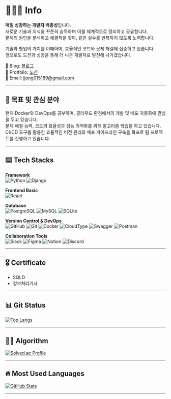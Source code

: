 # 🙋🏻‍♂️ Info  
**매일 성장하는 개발자 백종성**입니다.  
새로운 기술과 지식을 꾸준히 습득하며 이를 체계적으로 정리하고 공유합니다.  
문제의 원인을 분석하고 해결책을 찾아, 같은 실수를 반복하지 않도록 노력합니다.

기술과 협업의 가치를 이해하며, 효율적인 코드와 문제 해결에 집중하고 있습니다.  
앞으로도 도전과 성장을 통해 더 나은 개발자로 발전해 나가겠습니다.

📝 Blog: [블로그](https://jongseoung.tistory.com/)  
📒 Protfolio: [노션](https://zinc-purple-bf4.notion.site/c8098e7a33ad47c3a8f08abf2c89b1b3?pvs=4)  
📧 Email: jjong015189@gmail.com  

---

## 🎯 목표 및 관심 분야
현재 Docker와 DevOps를 공부하며, 클라우드 환경에서의 개발 및 배포 자동화에 관심을 두고 있습니다.  
문제 해결 능력, 코드의 효율성과 성능 최적화를 위해 알고리즘 학습을 하고 있습니다.  
CI/CD 도구를 활용한 효율적인 버전 관리와 배포 파이프라인 구축을 목표로 팀 프로젝트를 진행하고 있습니다.   

---

## ⌨️ Tech Stacks  
**Framework**  
![Python](https://img.shields.io/badge/python-3776AB?style=flat-square&logo=python&logoColor=white)  ![Django](https://img.shields.io/badge/Django-092E20?style=flat-square&logo=Django&logoColor=white)  

**Frontend Basic**  
![React](https://img.shields.io/badge/React-61DAFB?style=flat-square&logo=React&logoColor=white)  

**Database**  
![PostgreSQL](https://img.shields.io/badge/PostgreSQL-4169E1?style=flat-square&logo=postgresql&logoColor=black)  ![MySQL](https://img.shields.io/badge/MySQL-4479A1?style=flat-square&logo=mysql&logoColor=white)  ![SQLite](https://img.shields.io/badge/SQLite-003B57?style=flat-square&logo=sqlite&logoColor=white)  

**Version Control & DevOps**  
![GitHub](https://img.shields.io/badge/GitHub-181717?style=flat-square&logo=GitHub&logoColor=white)  ![Git](https://img.shields.io/badge/Git-F05032?style=flat-square&logo=Git&logoColor=white)  ![Docker](https://img.shields.io/badge/docker-2496ED?style=flat-square&logo=docker&logoColor=white)  ![CloudType](https://img.shields.io/badge/cloudtype-041E42?style=flat-square&logo=cloudtype&logoColor=black)  ![Swagger](https://img.shields.io/badge/swagger-85EA2D?style=flat-square&logo=swagger&logoColor=black)  ![Postman](https://img.shields.io/badge/postman-FF6C37?style=flat-square&logo=postman&logoColor=white)  

**Collaboration Tools**  
![Slack](https://img.shields.io/badge/Slack-4A154B?style=flat-square&logo=Slack&logoColor=white)  ![Figma](https://img.shields.io/badge/Figma-F24E1E?style=flat-square&logo=Figma&logoColor=white)  ![Notion](https://img.shields.io/badge/Notion-000000?style=flat-square&logo=Notion&logoColor=white)  ![Discord](https://img.shields.io/badge/Discord-5865F2?style=flat-square&logo=Discord&logoColor=white)  

---

## 🎖️ Certificate  
- SQLD  
- 정보처리기사  

---

## 📊 Git Status  
[![Top Langs](https://github-readme-stats-sand-six-91.vercel.app/api/top-langs/?username=jong-seoung&layout=compact&theme=cobalt)](https://github.com/jong-seoung)  

---

## 🧑‍💻 Algorithm  
[![Solved.ac Profile](http://mazassumnida.wtf/api/v2/generate_badge?boj=jjong015189)](https://solved.ac/jjong015189/)  

---

## 🔥 Most Used Languages  
[![GitHub Stats](https://github-readme-stats.vercel.app/api?username=jong-seoung&show_icons=true&count_private=true&line_height=25&theme=cobalt)](https://github.com/jong-seoung)  

---
